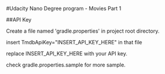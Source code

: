 #Udacity Nano Degree program - Movies Part 1

##API Key 

Create a file named 'gradle.properties' in project root directory.

insert TmdbApiKey="INSERT_API_KEY_HERE" in that file

replace INSERT_API_KEY_HERE with your API key.


check gradle.properties.sample for more sample.